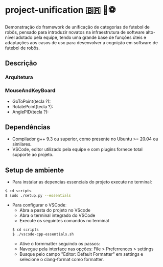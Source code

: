 # project-unification 🇧🇷 🤖⚽
Demonstração do framework de unificação de categorias de futebol de robôs, pensado para introduzir novatos na infraestrutura de software alto-nível adotado pela equipe, tendo uma grande base de funções úteis e adaptações aos casos de uso para desenvolver a cognição em software de futebol de robôs.

## Descrição
### Arquitetura

### MouseAndKeyBoard
- GoToPoint(tecla ?):
- RotatePoint(tecla ?):
- AnglePID(tecla ?):

## Dependências
- Compilador g++ 9.3 ou superior, como presente no Ubuntu >= 20.04 ou similares.
- VSCode, editor utilizado pela equipe e com plugins fornece total supporte ao projeto.

## Setup de ambiente
- Para instalar as depencias essenciais do projeto execute no terminal:
```bash
$ cd scripts
$ sudo ./setup.py --essentials
```
- Para configurar o VSCode:
  - Abra a pasta do projeto no VScode
  - Abra o terminal integrado do VSCode
  - Execute os seguintes comandos no terminal
  ```bash
  $ cd scripts
  $ ./vscode-cpp-essentials.sh
  ```
  - Ative o formmatter seguindo os passos:
   - Navegue pela interface nas opções: File > Preferrences > settings
   - Busque pelo campo "Editor: Default Formatter" em settings e selecione o clang-format como formatter.
